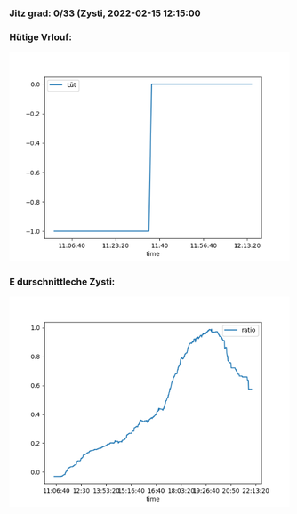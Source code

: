 ### Jitz grad: 0/33 (Zysti, 2022-02-15 12:15:00

### Hütige Vrlouf:
![Graph](Today.png)

### E durschnittleche Zysti:
![Graph](Zysti.png)